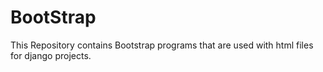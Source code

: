 # BootStrap
This Repository contains Bootstrap programs that are used with html files for django projects. 
